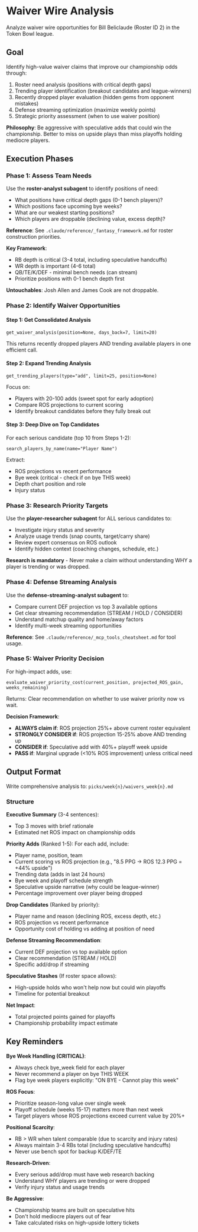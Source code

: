 # Waiver Wire Analysis

Analyze waiver wire opportunities for Bill Beliclaude (Roster ID 2) in the Token Bowl league.

## Goal

Identify high-value waiver claims that improve our championship odds through:
1. Roster need analysis (positions with critical depth gaps)
2. Trending player identification (breakout candidates and league-winners)
3. Recently dropped player evaluation (hidden gems from opponent mistakes)
4. Defense streaming optimization (maximize weekly points)
5. Strategic priority assessment (when to use waiver position)

**Philosophy**: Be aggressive with speculative adds that could win the championship. Better to miss on upside plays than miss playoffs holding mediocre players.

## Execution Phases

### Phase 1: Assess Team Needs

Use the **roster-analyst subagent** to identify positions of need:
- What positions have critical depth gaps (0-1 bench players)?
- Which positions face upcoming bye weeks?
- What are our weakest starting positions?
- Which players are droppable (declining value, excess depth)?

**Reference**: See `.claude/reference/_fantasy_framework.md` for roster construction priorities.

**Key Framework**:
- RB depth is critical (3-4 total, including speculative handcuffs)
- WR depth is important (4-6 total)
- QB/TE/K/DEF - minimal bench needs (can stream)
- Prioritize positions with 0-1 bench depth first

**Untouchables**: Josh Allen and James Cook are not droppable.

### Phase 2: Identify Waiver Opportunities

#### Step 1: Get Consolidated Analysis
```
get_waiver_analysis(position=None, days_back=7, limit=20)
```
This returns recently dropped players AND trending available players in one efficient call.

#### Step 2: Expand Trending Analysis
```
get_trending_players(type="add", limit=25, position=None)
```
Focus on:
- Players with 20-100 adds (sweet spot for early adoption)
- Compare ROS projections to current scoring
- Identify breakout candidates before they fully break out

#### Step 3: Deep Dive on Top Candidates

For each serious candidate (top 10 from Steps 1-2):
```
search_players_by_name(name="Player Name")
```
Extract:
- ROS projections vs recent performance
- Bye week (critical - check if on bye THIS week)
- Depth chart position and role
- Injury status

### Phase 3: Research Priority Targets

Use the **player-researcher subagent** for ALL serious candidates to:
- Investigate injury status and severity
- Analyze usage trends (snap counts, target/carry share)
- Review expert consensus on ROS outlook
- Identify hidden context (coaching changes, schedule, etc.)

**Research is mandatory** - Never make a claim without understanding WHY a player is trending or was dropped.

### Phase 4: Defense Streaming Analysis

Use the **defense-streaming-analyst subagent** to:
- Compare current DEF projection vs top 3 available options
- Get clear streaming recommendation (STREAM / HOLD / CONSIDER)
- Understand matchup quality and home/away factors
- Identify multi-week streaming opportunities

**Reference**: See `.claude/reference/_mcp_tools_cheatsheet.md` for tool usage.

### Phase 5: Waiver Priority Decision

For high-impact adds, use:
```
evaluate_waiver_priority_cost(current_position, projected_ROS_gain, weeks_remaining)
```
Returns: Clear recommendation on whether to use waiver priority now vs wait.

**Decision Framework**:
- **ALWAYS claim if**: ROS projection 25%+ above current roster equivalent
- **STRONGLY CONSIDER if**: ROS projection 15-25% above AND trending up
- **CONSIDER if**: Speculative add with 40%+ playoff week upside
- **PASS if**: Marginal upgrade (<10% ROS improvement) unless critical need

## Output Format

Write comprehensive analysis to: `picks/week{n}/waivers_week{n}.md`

### Structure

**Executive Summary** (3-4 sentences):
- Top 3 moves with brief rationale
- Estimated net ROS impact on championship odds

**Priority Adds** (Ranked 1-5):
For each add, include:
- Player name, position, team
- Current scoring vs ROS projection (e.g., "8.5 PPG → ROS 12.3 PPG = +44% upside")
- Trending data (adds in last 24 hours)
- Bye week and playoff schedule strength
- Speculative upside narrative (why could be league-winner)
- Percentage improvement over player being dropped

**Drop Candidates** (Ranked by priority):
- Player name and reason (declining ROS, excess depth, etc.)
- ROS projection vs recent performance
- Opportunity cost of holding vs adding at position of need

**Defense Streaming Recommendation**:
- Current DEF projection vs top available option
- Clear recommendation (STREAM / HOLD)
- Specific add/drop if streaming

**Speculative Stashes** (If roster space allows):
- High-upside holds who won't help now but could win playoffs
- Timeline for potential breakout

**Net Impact**:
- Total projected points gained for playoffs
- Championship probability impact estimate

## Key Reminders

**Bye Week Handling (CRITICAL)**:
- Always check bye_week field for each player
- Never recommend a player on bye THIS WEEK
- Flag bye week players explicitly: "ON BYE - Cannot play this week"

**ROS Focus**:
- Prioritize season-long value over single week
- Playoff schedule (weeks 15-17) matters more than next week
- Target players whose ROS projections exceed current value by 20%+

**Positional Scarcity**:
- RB > WR when talent comparable (due to scarcity and injury rates)
- Always maintain 3-4 RBs total (including speculative handcuffs)
- Never use bench spot for backup K/DEF/TE

**Research-Driven**:
- Every serious add/drop must have web research backing
- Understand WHY players are trending or were dropped
- Verify injury status and usage trends

**Be Aggressive**:
- Championship teams are built on speculative hits
- Don't hold mediocre players out of fear
- Take calculated risks on high-upside lottery tickets
